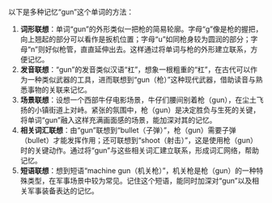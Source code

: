 以下是多种记忆“gun”这个单词的方法：
1. **词形联想**：单词“gun”的外形类似一把枪的简易轮廓。字母“g”像是枪的握把，向上翘起的部分可以看作是扳机位置；字母“u”如同枪身较为圆润的部分；字母“n”则好似枪管，直直延伸出去。这样通过将单词与枪的外形建立联系，方便记忆。
2. **发音联想**：“gun”的发音类似汉语“杠”，想象一根粗重的“杠”，在古代可以作为一种类似武器的工具，进而联想到“gun（枪）”这种现代武器，借助读音与熟悉事物的关联来记忆。
3. **场景联想**：设想一个西部牛仔电影场景，牛仔们腰间别着枪（gun），在尘土飞扬的小镇街道上对峙。紧张的氛围中，枪（gun）是决定胜负与生死的关键，将单词“gun”融入这样充满画面感的场景，能加深对其的记忆。
4. **相关词汇联想**：由“gun”联想到“bullet（子弹）”，枪（gun）需要子弹（bullet）才能发挥作用；还可联想到“shoot（射击）”，这是使用枪（gun）时的关键动作。通过将“gun”与这些相关词汇建立联系，形成词汇网络，帮助记忆。
5. **短语联想**：想到短语“machine gun（机关枪）”，机关枪是枪（gun）的一种特殊类型，在军事场景中较为常见。记住这个短语，能同时加深对“gun”以及相关军事装备表达的记忆。 